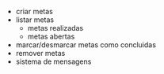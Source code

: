 - criar metas 
- listar metas
    - metas realizadas
    - metas abertas 
- marcar/desmarcar metas como concluidas
- remover metas 
- sistema de mensagens

